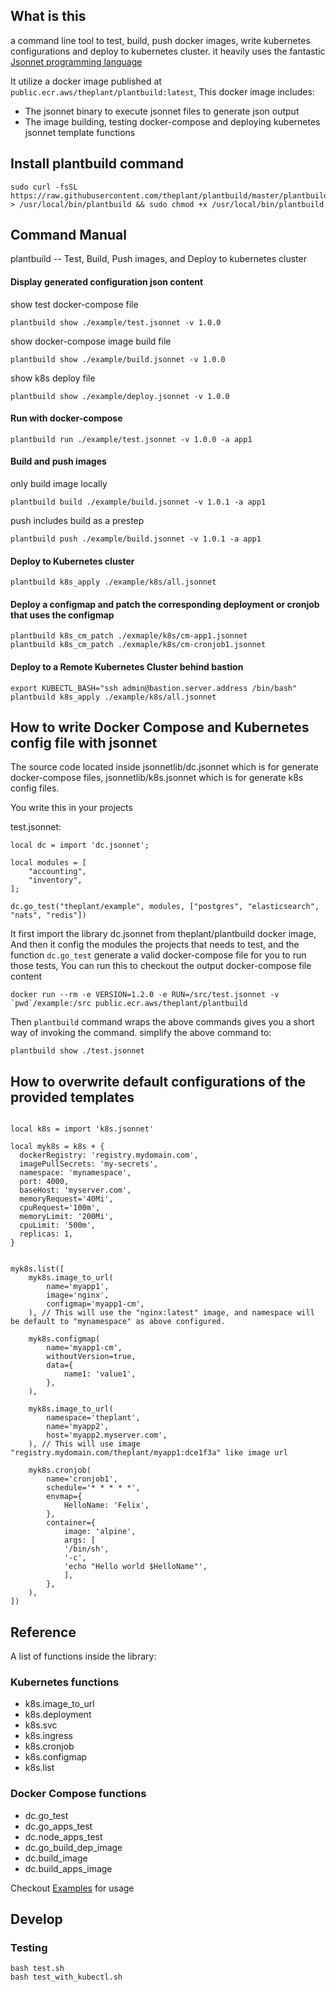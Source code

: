 ## What is this

a command line tool to test, build, push docker images, write kubernetes configurations and deploy to kubernetes cluster. it heavily uses the fantastic [Jsonnet programming language](https://jsonnet.org)

It utilize a docker image published at `public.ecr.aws/theplant/plantbuild:latest`, This docker image includes:

- The jsonnet binary to execute jsonnet files to generate json output
- The image building, testing docker-compose and deploying kubernetes jsonnet template functions

## Install plantbuild command

```
sudo curl -fsSL https://raw.githubusercontent.com/theplant/plantbuild/master/plantbuild > /usr/local/bin/plantbuild && sudo chmod +x /usr/local/bin/plantbuild
```

## Command Manual

plantbuild -- Test, Build, Push images, and Deploy to kubernetes cluster

#### Display generated configuration json content

show test docker-compose file

```
plantbuild show ./example/test.jsonnet -v 1.0.0
```

show docker-compose image build file

```
plantbuild show ./example/build.jsonnet -v 1.0.0
```

show k8s deploy file

```
plantbuild show ./example/deploy.jsonnet -v 1.0.0
```

#### Run with docker-compose

```
plantbuild run ./example/test.jsonnet -v 1.0.0 -a app1
```

#### Build and push images

only build image locally

```
plantbuild build ./example/build.jsonnet -v 1.0.1 -a app1
```

push includes build as a prestep

```
plantbuild push ./example/build.jsonnet -v 1.0.1 -a app1
```

#### Deploy to Kubernetes cluster

```
plantbuild k8s_apply ./example/k8s/all.jsonnet
```

#### Deploy a configmap and patch the corresponding deployment or cronjob that uses the configmap

```
plantbuild k8s_cm_patch ./exmaple/k8s/cm-app1.jsonnet
plantbuild k8s_cm_patch ./exmaple/k8s/cm-cronjob1.jsonnet
```

#### Deploy to a Remote Kubernetes Cluster behind bastion

```
export KUBECTL_BASH="ssh admin@bastion.server.address /bin/bash"
plantbuild k8s_apply ./example/k8s/all.jsonnet
```

## How to write Docker Compose and Kubernetes config file with jsonnet


The source code located inside jsonnetlib/dc.jsonnet which is for generate docker-compose files, jsonnetlib/k8s.jsonnet which is for generate k8s config files.

You write this in your projects

test.jsonnet:

```
local dc = import 'dc.jsonnet';

local modules = [
    "accounting",
    "inventory",
];

dc.go_test("theplant/example", modules, ["postgres", "elasticsearch", "nats", "redis"])

```

It first import the library dc.jsonnet from theplant/plantbuild docker image,
And then it config the modules the projects that needs to test, and the function `dc.go_test` generate a valid docker-compose file for you to run those tests, You can run this to checkout the output docker-compose file content

```
docker run --rm -e VERSION=1.2.0 -e RUN=/src/test.jsonnet -v `pwd`/example:/src public.ecr.aws/theplant/plantbuild
```

Then `plantbuild` command wraps the above commands gives you a short way of invoking the command. simplify the above command to:

```
plantbuild show ./test.jsonnet
```

## How to overwrite default configurations of the provided templates

```jsonnet

local k8s = import 'k8s.jsonnet'

local myk8s = k8s + {
  dockerRegistry: 'registry.mydomain.com',
  imagePullSecrets: 'my-secrets',
  namespace: 'mynamespace',
  port: 4000,
  baseHost: 'myserver.com',
  memoryRequest='40Mi',
  cpuRequest='100m',
  memoryLimit: '200Mi',
  cpuLimit: '500m',
  replicas: 1,
}


myk8s.list([
    myk8s.image_to_url(
        name='myapp1',
        image='nginx',
        configmap='myapp1-cm',
    ), // This will use the "nginx:latest" image, and namespace will be default to "mynamespace" as above configured.

    myk8s.configmap(
        name='myapp1-cm',
        withoutVersion=true,
        data={
            name1: 'value1',
        },
    ),

    myk8s.image_to_url(
        namespace='theplant',
        name='myapp2',
        host='myapp2.myserver.com',
    ), // This will use image "registry.mydomain.com/theplant/myapp1:dce1f3a" like image url

    myk8s.cronjob(
        name='cronjob1',
        schedule='* * * * *',
        envmap={
            HelloName: 'Felix',
        },
        container={
            image: 'alpine',
            args: [
            '/bin/sh',
            '-c',
            'echo "Hello world $HelloName"',
            ],
        },
    ),
])

```


## Reference

A list of functions inside the library:

###  Kubernetes functions

- k8s.image_to_url
- k8s.deployment
- k8s.svc
- k8s.ingress
- k8s.cronjob
- k8s.configmap
- k8s.list

###  Docker Compose functions

- dc.go_test
- dc.go_apps_test
- dc.node_apps_test
- dc.go_build_dep_image
- dc.build_image
- dc.build_apps_image

Checkout [Examples](https://github.com/theplant/plantbuild/tree/master/example) for usage


## Develop

### Testing

```
bash test.sh
bash test_with_kubectl.sh
```

